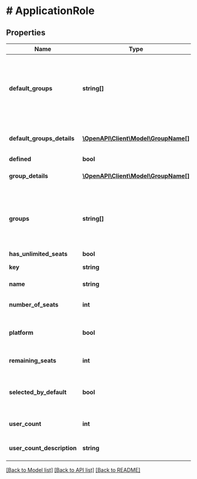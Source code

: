 # # ApplicationRole

## Properties

Name | Type | Description | Notes
------------ | ------------- | ------------- | -------------
**default_groups** | **string[]** | The groups that are granted default access for this application role. As a group&#39;s name can change, use of &#x60;defaultGroupsDetails&#x60; is recommended to identify a groups. | [optional]
**default_groups_details** | [**\OpenAPI\Client\Model\GroupName[]**](GroupName.md) | The groups that are granted default access for this application role. | [optional]
**defined** | **bool** | Deprecated. | [optional]
**group_details** | [**\OpenAPI\Client\Model\GroupName[]**](GroupName.md) | The groups associated with the application role. | [optional]
**groups** | **string[]** | The groups associated with the application role. As a group&#39;s name can change, use of &#x60;groupDetails&#x60; is recommended to identify a groups. | [optional]
**has_unlimited_seats** | **bool** |  | [optional]
**key** | **string** | The key of the application role. | [optional]
**name** | **string** | The display name of the application role. | [optional]
**number_of_seats** | **int** | The maximum count of users on your license. | [optional]
**platform** | **bool** | Indicates if the application role belongs to Jira platform (&#x60;jira-core&#x60;). | [optional]
**remaining_seats** | **int** | The count of users remaining on your license. | [optional]
**selected_by_default** | **bool** | Determines whether this application role should be selected by default on user creation. | [optional]
**user_count** | **int** | The number of users counting against your license. | [optional]
**user_count_description** | **string** | The [type of users](https://confluence.atlassian.com/x/lRW3Ng) being counted against your license. | [optional]

[[Back to Model list]](../../README.md#models) [[Back to API list]](../../README.md#endpoints) [[Back to README]](../../README.md)
